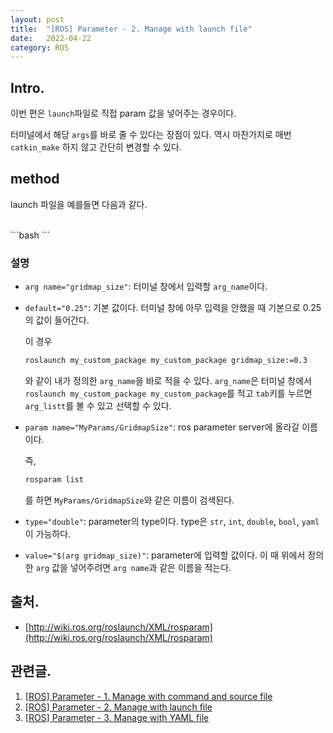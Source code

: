 ```yaml
---
layout: post
title:  "[ROS] Parameter - 2. Manage with launch file"
date:   2022-04-22
category: ROS
---
```


## Intro.
이번 편은 `launch`파일로 직접 param 값을 넣어주는 경우이다. 

터미널에서 해당 `args`를 바로 줄 수 있다는 장점이 있다. 역시 마찬가지로 매번 `catkin_make` 하지 않고 간단히 변경할 수 있다.

## method
launch 파일을 예를들면 다음과 같다.

<br>
```bash
<launch>
  <arg name="gridmap_size"      default="0.25"/>
  <arg name="lidar_topic_name"  default="/scan_3D"/>
  <arg name="max_test_count"    default="1"/>
  <arg name="is_once"           default="true"/>

  <node pkg="my_custom_package" type="my_custom_package_test_node" name="my_custom_package_test_node" output="screen" >
    <param name="MyParams/GridmapSize"          type="double" value="$(arg gridmap_size)"/>
    <param name="MyParams/LidarTopic"           type="str"    value="$(arg lidar_topic_name)"/>
    <param name="MyParams/debug/max_test_count" type="int"    value="$(arg max_test_count)"/>
    <param name="MyParams/debug/is_once"        type="bool"   value="$(arg is_once)"/>
    
  </node> 
 </launch>
```

### 설명
- `arg name="gridmap_size"`: 터미널 창에서 입력할 `arg_name`이다. 
- `default="0.25"`: 기본 값이다. 터미널 창에 아무 입력을 안했을 때 기본으로 0.25의 값이 들어간다.

  이 경우 
  ```bash
  roslaunch my_custom_package my_custom_package gridmap_size:=0.3
  ```
  와 같이 내가 정의한 `arg_name`을 바로 적을 수 있다. `arg_name`은 터미널 창에서 `roslaunch my_custom_package my_custom_package`를 적고 `tab`키를 누르면 `arg_listt`를 볼 수 있고 선택할 수 있다.

- `param name="MyParams/GridmapSize"`: ros parameter server에 올라갈 이름이다. 

  즉, 
  ```bash
  rosparam list
  ```
  를 하면 `MyParams/GridmapSize`와 같은 이름이 검색된다.
- `type="double"`: parameter의 type이다. type은 `str`, `int`, `double`, `bool`, `yaml`이 가능하다.
- `value="$(arg gridmap_size)"`: parameter에 입력할 값이다. 이 때 위에서 정의한 `arg` 값을 넣어주려면 `arg name`과 같은 이름을 적는다.

## 출처.
- [http://wiki.ros.org/roslaunch/XML/rosparam](http://wiki.ros.org/roslaunch/XML/rosparam)

## 관련글.
1. [[ROS] Parameter - 1. Manage with command and source file](https://undol26.github.io/ros/2022/04/21/ros-param1.html)
2. [[ROS] Parameter - 2. Manage with launch file](https://undol26.github.io/ros/2022/04/22/ros-param2.html)
3. [[ROS] Parameter - 3. Manage with YAML file](https://undol26.github.io/ros/2022/04/23/ros-param3.html)